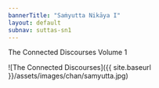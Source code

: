 ```yaml
---
bannerTitle: "Saṁyutta Nikāya I" 
layout: default 
subnav: suttas-sn1
---
```


The Connected Discourses Volume 1

![The Connected Discourses]({{ site.baseurl }}/assets/images/chan/samyutta.jpg)


